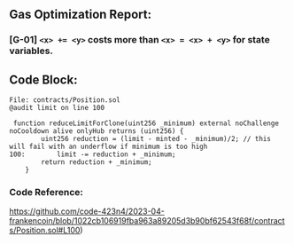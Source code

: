## Gas Optimization Report:

### [G-01] ``<x> += <y>`` costs more than ``<x> = <x> + <y>`` for state variables.

## Code Block:

```
File: contracts/Position.sol
@audit limit on line 100

 function reduceLimitForClone(uint256 _minimum) external noChallenge noCooldown alive onlyHub returns (uint256) {
        uint256 reduction = (limit - minted - _minimum)/2; // this will fail with an underflow if minimum is too high
100:        limit -= reduction + _minimum;
        return reduction + _minimum;
    }
```

### Code Reference: 
https://github.com/code-423n4/2023-04-frankencoin/blob/1022cb106919fba963a89205d3b90bf62543f68f/contracts/Position.sol#L100)


